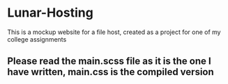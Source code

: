 # Lunar-Hosting

This is a mockup website for a file host, created as a project for one of my college assignments

## Please read the main.scss file as it is the one I have written, main.css is the compiled version

